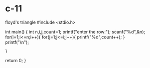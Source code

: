 # c-11
floyd's triangle
#include <stdio.h>

int main() {
    int n,i,j,count=1;
    printf("enter the row:");
    scanf("%d",&n);
    for(i=1;i<=n;i++){
        for(j=1;j<=i;j++){
                printf("%d",count++);
        }    
        printf("\n");
        
    }
return 0;
}
